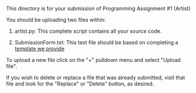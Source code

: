 This directory is for your submission of Programming Assignment #1 (Artist)

You should be uploading two files within:

1. artist.py: This complete script contains all your source code.

2. SubmissionForm.txt: This text file should be based on completing a [template we provide](https://canvas.slu.edu/courses/12465/files/210443/preview)


To upload a new file click on the "+" pulldown menu and select "Upload file".

If you wish to delete or replace a file that was already submitted,
visit that file and look for the "Replace" or "Delete" button, as
desired.
